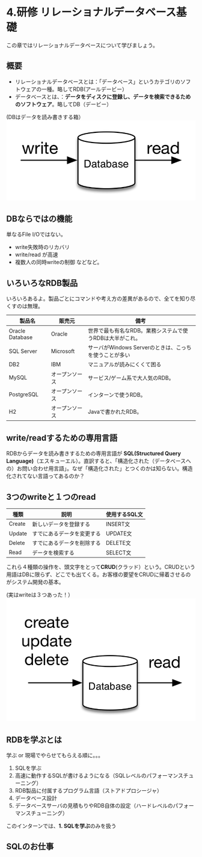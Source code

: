 # 4.研修 リレーショナルデータベース基礎
この章ではリレーショナルデータベースについて学びましょう。

## 概要

- リレーショナルデータベースとは：「データベース」というカテゴリのソフトウェアの一種。略してRDB(アールデービー）
- データベースとは、：**データをディスクに登録し、データを検索できるためのソフトウェア**。略してDB（デービー）

(DBはデータを読み書きする箱）
![](../images/image-04-0001.png)

## DBならではの機能
単なるFile I/Oではない。

- write失敗時のリカバリ
- write/read が高速
- 複数人の同時writeの制御
などなど。

## いろいろなRDB製品
いろいろあるよ。製品ごとにコマンドや考え方の差異があるので、全てを知り尽くすのは無理。

| 製品名 | 販売元 | 備考 |
| -- | -- | -- |
| Oracle Database | Oracle | 世界で最も有名なRDB。業務システムで使うRDBは大半がこれ。 |
| SQL Server | Microsoft | サーバがWindows Serverのときは、こっちを使うことが多い |
| DB2 | IBM | マニュアルが読みにくくて困る |
| MySQL | オープンソース | サービス/ゲーム系で大人気のRDB。 |
| PostgreSQL | オープンソース | インターンで使うRDB。 |
| H2 | オープンソース | Javaで書かれたRDB。 |

## write/readするための専用言語
RDBからデータを読み書きするための専用言語が
**SQL(Structured Query Language)**（エスキューエル）。直訳すると、「構造化された（データベースへの）お問い合わせ用言語」。なぜ「構造化された」とつくのかは知らない。構造化されてない言語ってあるのか？

## 3つのwriteと１つのread

| 種類 | 説明 | 使用するSQL文 |
| -- | -- | -- |
| Create | 新しいデータを登録する | INSERT文 |
| Update | すでにあるデータを変更する | UPDATE文 |
| Delete | すでにあるデータを削除する | DELETE文 |
| Read | データを検索する | SELECT文 |

これら４種類の操作を、頭文字をとって**CRUD**(クラッド）という。CRUDという用語はDBに限らず、どこでも出てくる。お客様の要望をCRUDに帰着させるのがシステム開発の基本。

(実はwriteは３つあった！）
![](../images/image-04-0002.png)

## RDBを学ぶとは
学ぶ or 現場でやらせてもらえる順に。。。
1. SQLを学ぶ
2. 高速に動作するSQLが書けるようになる（SQLレベルのパフォーマンスチューニング）
3. RDB製品に付属するプログラム言語（ストアドプロシージャ）
4. データベース設計
5. データベースサーバの見積もりやRDB自体の設定（ハードレベルのパフォーマンスチューニング）

このインターンでは、**1. SQLを学ぶ**のみを扱う

## SQLのお仕事





